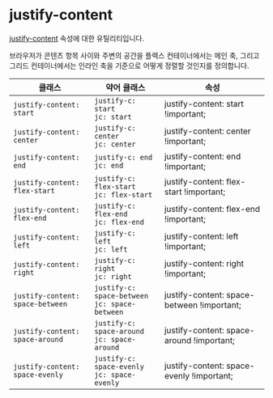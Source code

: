 # justify-content

[justify-content](https://developer.mozilla.org/ko/docs/Web/CSS/justify-content) 속성에 대한 유틸리티입니다.

브라우저가 콘텐츠 항목 사이와 주변의 공간을 플렉스 컨테이너에서는 메인 축, 그리고 그리드 컨테이너에서는 인라인 축을 기준으로 어떻게 정렬할 것인지를 정의합니다.

<table>
  <thead>
    <tr>
      <th scope="col">클래스</th>
      <th scope="col">약어 클래스</th>
      <th scope="col">속성</th>
    </tr>
  </thead>
  <tbody>
  <!-- justify-content: start -->
<tr>
  <td><code>justify-content: start</code></td>
  <td><code>justify-c: start</code><br><code>jc: start</code></td>
  <td><span class="code">justify-content: start !important;</span></td>
</tr>

<!-- justify-content: center -->
<tr>
  <td><code>justify-content: center</code></td>
  <td><code>justify-c: center</code><br><code>jc: center</code></td>
  <td><span class="code">justify-content: center !important;</span></td>
</tr>

<!-- justify-content: end -->
<tr>
  <td><code>justify-content: end</code></td>
  <td><code>justify-c: end</code><br><code>jc: end</code></td>
  <td><span class="code">justify-content: end !important;</span></td>
</tr>

<!-- justify-content: flex-start -->
<tr>
  <td><code>justify-content: flex-start</code></td>
  <td><code>justify-c: flex-start</code><br><code>jc: flex-start</code></td>
  <td><span class="code">justify-content: flex-start !important;</span></td>
</tr>

<!-- justify-content: flex-end -->
<tr>
  <td><code>justify-content: flex-end</code></td>
  <td><code>justify-c: flex-end</code><br><code>jc: flex-end</code></td>
  <td><span class="code">justify-content: flex-end !important;</span></td>
</tr>

<!-- justify-content: left -->
<tr>
  <td><code>justify-content: left</code></td>
  <td><code>justify-c: left</code><br><code>jc: left</code></td>
  <td><span class="code">justify-content: left !important;</span></td>
</tr>

<!-- justify-content: right -->
<tr>
  <td><code>justify-content: right</code></td>
  <td><code>justify-c: right</code><br><code>jc: right</code></td>
  <td><span class="code">justify-content: right !important;</span></td>
</tr>

<!-- justify-content: space-between -->
<tr>
  <td><code>justify-content: space-between</code></td>
  <td><code>justify-c: space-between</code><br><code>jc: space-between</code></td>
  <td><span class="code">justify-content: space-between !important;</span></td>
</tr>

<!-- justify-content: space-around -->
<tr>
  <td><code>justify-content: space-around</code></td>
  <td><code>justify-c: space-around</code><br><code>jc: space-around</code></td>
  <td><span class="code">justify-content: space-around !important;</span></td>
</tr>

<!-- justify-content: space-evenly -->
<tr>
  <td><code>justify-content: space-evenly</code></td>
  <td><code>justify-c: space-evenly</code><br><code>jc: space-evenly</code></td>
  <td><span class="code">justify-content: space-evenly !important;</span></td>
</tr>

  </tbody>

</table>
